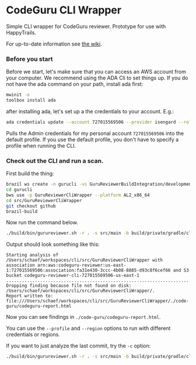 # CodeGuru CLI Wrapper
Simple CLI wrapper for CodeGuru reviewer. Prototype for use with HappyTrails.

For up-to-date information see [the wiki](https://w.amazon.com/bin/view/AWS/CodeGuru/Reviewer/Brazil/).

### Before you start

Before we start, let's make sure that you can access an AWS account from your computer. 
We recommend using the ADA Cli to set things up. If you do not have the ada command on your path, install ada first:

```bash
mwinit -o
toolbox install ada
```

after installing ada, let's set up a the credentials to your account. E.g.:
```bash
ada credentials update --account 727015569506 --provider isengard --role Admin --profile default --once
```
Pulls the Admin credentials for my personal account `727015569506` into the default profile. If you use the default
profile, you don't have to specify a profile when running the CLI.


### Check out the CLI and run a scan.

First build the thing:
```bash
brazil ws create -n gurucli -vs GuruReviewerBuildIntegration/development
cd gurucli
bws use -p GuruReviewerCliWrapper --platform AL2_x86_64
cd src/GuruReviewerCliWrapper
git checkout github
brazil-build
```


Now run the command below.
```bash
./build/bin/gurureviewer.sh -r . -s src/main -b build/private/gradle/classes/java/main 
```
Output should look something like this:
```
Starting analysis of /Users/schaef/workspaces/cli/src/GuruReviewerCliWrapper with association arn:aws:codeguru-reviewer:us-east-1:727015569506:association:fa31e430-3ccc-4b08-8885-d93c8f6cef66 and S3 bucket codeguru-reviewer-cli-727015569506-us-east-1
.............................................................................................................:)
Dropping finding because file not found on disk: /Users/schaef/workspaces/cli/src/GuruReviewerCliWrapper/.
Report written to: file:///Users/schaef/workspaces/cli/src/GuruReviewerCliWrapper/./code-guru/codeguru-report.html
```
Now you can see findings in `./code-guru/codeguru-report.html`.

You can use the `--profile` and `--region` options to run with different credentials or regions. 

If you want to just analyze the last commit, try the `-c` option:
```bash
./build/bin/gurureviewer.sh -r . -s src/main -b build/private/gradle/classes/java/main -c HEAD^:HEAD
```


